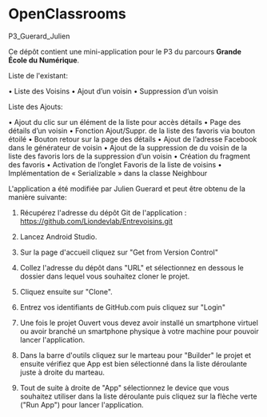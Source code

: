 ﻿# OpenClassrooms
P3_Guerard_Julien

Ce dépôt contient une mini-application pour le P3 du parcours **Grande École du Numérique**.

Liste de l'existant:

• Liste des Voisins
• Ajout d’un voisin
• Suppression d’un voisin

Liste des Ajouts:

• Ajout du clic sur un élément de la liste pour accès détails
• Page des détails d’un voisin
• Fonction Ajout/Suppr. de la liste des favoris via bouton étoilé
• Bouton retour sur la page des détails
• Ajout de l’adresse Facebook dans le générateur de voisin
• Ajout de la suppression de du voisin de la liste des favoris lors de la suppression d’un voisin
• Création du fragment des favoris
• Activation de l’onglet Favoris de la liste de voisins
• Implémentation de « Serializable » dans la classe Neighbour


L'application a été modifiée par Julien Guerard et peut être obtenu de la manière suivante:

1. Récupérez l'adresse du dépôt Git de l'application :
      https://github.com/Liondevlab/Entrevoisins.git

2. Lancez Android Studio.

3. Sur la page d'accueil cliquez sur "Get from Version Control"

4. Collez l'adresse du dépôt dans "URL" et sélectionnez en dessous le dossier dans lequel vous souhaitez cloner le projet.

5. Cliquez ensuite sur "Clone".

6. Entrez vos identifiants de GitHub.com puis cliquez sur "Login"

7. Une fois le projet Ouvert vous devez avoir installé un smartphone virtuel ou avoir branché un smartphone physique à votre machine pour pouvoir lancer l'application.

8. Dans la barre d'outils cliquez sur le marteau pour "Builder" le projet et ensuite vérifiez que App est bien sélectionné dans la liste déroulante juste à droite du marteau. 

9. Tout de suite à droite de "App" sélectionnez le device que vous souhaitez utiliser dans la liste déroulante puis cliquez sur la flèche verte ("Run App") pour lancer l'application.

